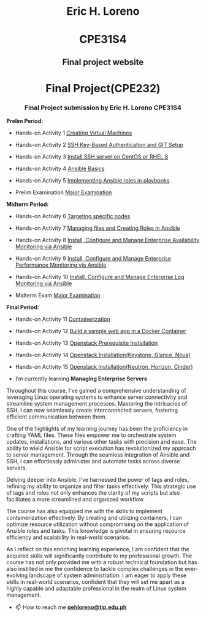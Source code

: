 <h1 align="center"><strong>Eric H. Loreno</strong></h1>
<h1 align="center">CPE31S4</h1>
<h2 align="center">Final project website</h2>

<h1 align="center">Final Project(CPE232)</h1>
<h3 align="center">Final Project submission by Eric H. Loreno CPE31S4</h3>

<p><strong>Prelim Period: </strong></p>

- Hands-on Activity 1 [Creating Virtual Machines](https://github.com/qehloreno-cpe/Activity_1.git)

- Hands-on Activity 2 [SSH Key-Based Authentication and GIT Setup](https://github.com/qehloreno-cpe/Activity_2.git)

- Hands-on Activity 3 [Install SSH server on CentOS or RHEL 8](https://github.com/qehloreno-cpe/Activity_3.git)

- Hands-on Activity 4 [Ansible Basics](https://github.com/qehloreno-cpe/Activity_4.git)

- Hands-on Activity 5 [Implementing Ansible roles in playbooks](https://github.com/qehloreno-cpe/Activity_5.git)

- Prelim Examination [Major Examination](https://github.com/qehloreno-cpe/Loreno_PrelimExam.git)

<p><strong>Midterm Period: </strong></p>

- Hands-on Activity 6 [Targeting specific nodes](https://github.com/qehloreno-cpe/Activity_6.git)

- Hands-on Activity 7 [Managing files and Creating Roles in Ansible](https://github.com/qehloreno-cpe/Activity_7.git)

- Hands-on Activity 8 [Install, Configure and Manage Enterprise Availability Monitoring via Ansible](https://github.com/qehloreno-cpe/Activity_8.git)

- Hands-on Activity 9 [Install, Configure and Manage Enterprise Performance Monitoring via Ansible](https://github.com/qehloreno-cpe/Activity_9.git)

- Hands-on Activity 10 [Install, Configure and Manage Enterprise Log Monitoring via Ansible](https://github.com/qehloreno-cpe/Activity_10.git)

- Midterm Exam [Major Examination](https://github.com/qehloreno-cpe/CPE_MIDEXAM_LORENO.git)

<p><strong>Final Period: </strong></p>

- Hands-on Activity 11 [Containerization](https://github.com/qehloreno-cpe/Activity_11.git)

- Hands-on Activity 12 [Build a sample web app in a Docker Container](https://github.com/qehloreno-cpe/Activity_12.git)

- Hands-on Activity 13 [Openstack Prerequisite Installation](https://github.com/qehloreno-cpe/Activity_13.git)

- Hands-on Activity 14 [Openstack Installation(Keystone, Glance, Nova)](https://github.com/qehloreno-cpe/Activity_14.git)

- Hands-on Activity 15 [Openstack Installation(Neutron, Horizon, Cinder)](https://github.com/qehloreno-cpe/Activity_15.git)

- I’m currently learning **Managing Enterprise Servers**

<body align="left">Throughout this course, I've gained a comprehensive understanding of leveraging Linux operating systems to enhance server connectivity and streamline system management processes. Mastering the intricacies of SSH, I can now seamlessly create interconnected servers, fostering efficient communication between them.

One of the highlights of my learning journey has been the proficiency in crafting YAML files. These files empower me to orchestrate system updates, installations, and various other tasks with precision and ease. The ability to wield Ansible for script execution has revolutionized my approach to server management. Through the seamless integration of Ansible and SSH, I can effortlessly administer and automate tasks across diverse servers.

Delving deeper into Ansible, I've harnessed the power of tags and roles, refining my ability to organize and filter tasks effectively. This strategic use of tags and roles not only enhances the clarity of my scripts but also facilitates a more streamlined and organized workflow.

The course has also equipped me with the skills to implement containerization effectively. By creating and utilizing containers, I can optimize resource utilization without compromising on the application of Ansible roles and tasks. This knowledge is pivotal in ensuring resource efficiency and scalability in real-world scenarios.

As I reflect on this enriching learning experience, I am confident that the acquired skills will significantly contribute to my professional growth. The course has not only provided me with a robust technical foundation but has also instilled in me the confidence to tackle complex challenges in the ever-evolving landscape of system administration. I am eager to apply these skills in real-world scenarios, confident that they will set me apart as a highly capable and adaptable professional in the realm of Linux system management.</body>

- 📫 How to reach me **qehloreno@tip.edu.ph**

